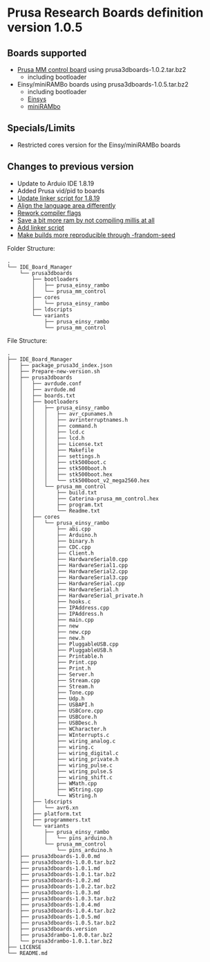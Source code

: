 # Prusa Research Boards definition version 1.0.5

## Boards supported
- [Prusa MM control board](https://github.com/prusa3d/MM-control-2.0) using prusa3dboards-1.0.2.tar.bz2
  - including bootloader
- Einsy/miniRAMBo boards using prusa3dboards-1.0.5.tar.bz2
  - including bootloader
  - [Einsys](https://reprap.org/wiki/EinsyRambo)
  - [miniRAMbo](https://reprap.org/wiki/MiniRambo)
## Specials/Limits
- Restricted cores version for the Einsy/miniRAMBo boards

## Changes to previous version
- Update to Arduio IDE 1.8.19
- Added Prusa vid/pid to boards
- [Update linker script for 1.8.19](https://github.com/prusa3d/Arduino_Boards/pull/14)
- [Align the language area differently](https://github.com/prusa3d/Arduino_Boards/pull/15)
- [Rework compiler flags](https://github.com/prusa3d/Arduino_Boards/pull/10)
- [Save a bit more ram by not compiling millis at all](https://github.com/prusa3d/Arduino_Boards/pull/12)
- [Add linker script](https://github.com/prusa3d/Arduino_Boards/pull/11)
- [Make builds more reproducible through -frandom-seed](https://github.com/prusa3d/Arduino_Boards/pull/8)

Folder Structure:
```
.
└── IDE_Board_Manager
    └── prusa3dboards
        ├── bootloaders
        │   ├── prusa_einsy_rambo
        │   └── prusa_mm_control
        ├── cores
        │   └── prusa_einsy_rambo
        ├── ldscripts
        └── variants
            ├── prusa_einsy_rambo
            └── prusa_mm_control
```
File Structure:
```
.
├── IDE_Board_Manager
│   ├── package_prusa3d_index.json
│   ├── Prepare-new-version.sh
│   ├── prusa3dboards
│   │   ├── avrdude.conf
│   │   ├── avrdude.md
│   │   ├── boards.txt
│   │   ├── bootloaders
│   │   │   ├── prusa_einsy_rambo
│   │   │   │   ├── avr_cpunames.h
│   │   │   │   ├── avrinterruptnames.h
│   │   │   │   ├── command.h
│   │   │   │   ├── lcd.c
│   │   │   │   ├── lcd.h
│   │   │   │   ├── License.txt
│   │   │   │   ├── Makefile
│   │   │   │   ├── settings.h
│   │   │   │   ├── stk500boot.c
│   │   │   │   ├── stk500boot.h
│   │   │   │   ├── stk500boot.hex
│   │   │   │   └── stk500boot_v2_mega2560.hex
│   │   │   └── prusa_mm_control
│   │   │       ├── build.txt
│   │   │       ├── Caterina-prusa_mm_control.hex
│   │   │       ├── program.txt
│   │   │       └── Readme.txt
│   │   ├── cores
│   │   │   └── prusa_einsy_rambo
│   │   │       ├── abi.cpp
│   │   │       ├── Arduino.h
│   │   │       ├── binary.h
│   │   │       ├── CDC.cpp
│   │   │       ├── Client.h
│   │   │       ├── HardwareSerial0.cpp
│   │   │       ├── HardwareSerial1.cpp
│   │   │       ├── HardwareSerial2.cpp
│   │   │       ├── HardwareSerial3.cpp
│   │   │       ├── HardwareSerial.cpp
│   │   │       ├── HardwareSerial.h
│   │   │       ├── HardwareSerial_private.h
│   │   │       ├── hooks.c
│   │   │       ├── IPAddress.cpp
│   │   │       ├── IPAddress.h
│   │   │       ├── main.cpp
│   │   │       ├── new
│   │   │       ├── new.cpp
│   │   │       ├── new.h
│   │   │       ├── PluggableUSB.cpp
│   │   │       ├── PluggableUSB.h
│   │   │       ├── Printable.h
│   │   │       ├── Print.cpp
│   │   │       ├── Print.h
│   │   │       ├── Server.h
│   │   │       ├── Stream.cpp
│   │   │       ├── Stream.h
│   │   │       ├── Tone.cpp
│   │   │       ├── Udp.h
│   │   │       ├── USBAPI.h
│   │   │       ├── USBCore.cpp
│   │   │       ├── USBCore.h
│   │   │       ├── USBDesc.h
│   │   │       ├── WCharacter.h
│   │   │       ├── WInterrupts.c
│   │   │       ├── wiring_analog.c
│   │   │       ├── wiring.c
│   │   │       ├── wiring_digital.c
│   │   │       ├── wiring_private.h
│   │   │       ├── wiring_pulse.c
│   │   │       ├── wiring_pulse.S
│   │   │       ├── wiring_shift.c
│   │   │       ├── WMath.cpp
│   │   │       ├── WString.cpp
│   │   │       └── WString.h
│   │   ├── ldscripts
│   │   │   └── avr6.xn
│   │   ├── platform.txt
│   │   ├── programmers.txt
│   │   └── variants
│   │       ├── prusa_einsy_rambo
│   │       │   └── pins_arduino.h
│   │       └── prusa_mm_control
│   │           └── pins_arduino.h
│   ├── prusa3dboards-1.0.0.md
│   ├── prusa3dboards-1.0.0.tar.bz2
│   ├── prusa3dboards-1.0.1.md
│   ├── prusa3dboards-1.0.1.tar.bz2
│   ├── prusa3dboards-1.0.2.md
│   ├── prusa3dboards-1.0.2.tar.bz2
│   ├── prusa3dboards-1.0.3.md
│   ├── prusa3dboards-1.0.3.tar.bz2
│   ├── prusa3dboards-1.0.4.md
│   ├── prusa3dboards-1.0.4.tar.bz2
│   ├── prusa3dboards-1.0.5.md
│   ├── prusa3dboards-1.0.5.tar.bz2
│   ├── prusa3dboards.version
│   ├── prusa3drambo-1.0.0.tar.bz2
│   └── prusa3drambo-1.0.1.tar.bz2
├── LICENSE
└── README.md
```

